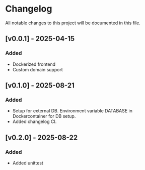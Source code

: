 # Changelog

All notable changes to this project will be documented in this file.

## [v0.0.1] - 2025-04-15
### Added
- Dockerized frontend
- Custom domain support

## [v0.1.0] - 2025-08-21
### Added
- Setup for external DB. Environment variable DATABASE in Dockercontainer for DB setup.
- Added changelog CI.


## [v0.2.0] - 2025-08-22
### Added
- Added unittest
